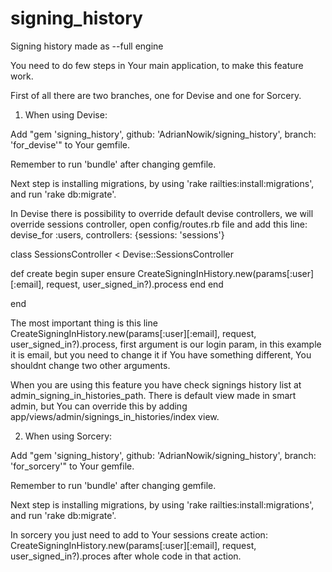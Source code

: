 signing_history
===============

Signing history made as --full engine

You need to do few steps in Your main application, to make this feature
work.

First of all there are two branches, one for Devise and one for Sorcery.

1. When using Devise:

Add "gem 'signing_history', github: 'AdrianNowik/signing_history', branch: 'for_devise'" to Your gemfile.

Remember to run 'bundle' after changing gemfile.

Next step is installing migrations, by using 'rake railties:install:migrations', and run 'rake db:migrate'.

In Devise there is possibility to override default devise controllers,
we will override sessions controller, open config/routes.rb file and add this line:
devise_for :users, controllers: {sessions: 'sessions'}

class SessionsController < Devise::SessionsController

  def create
    begin
      super
    ensure
      CreateSigningInHistory.new(params[:user][:email], request, user_signed_in?).process
    end
  end

end

The most important thing is this line CreateSigningInHistory.new(params[:user][:email], request, user_signed_in?).process, first argument is our login param, in this example it is email, but you need to change it if You have something different, You shouldnt change two other arguments.

When you are using this feature you have check signings history list at
admin_signing_in_histories_path. There is default view made in smart
admin, but You can override this by adding
app/views/admin/signings_in_histories/index view.

2. When using Sorcery:

Add "gem 'signing_history', github: 'AdrianNowik/signing_history', branch: 'for_sorcery'" to Your gemfile.

Remember to run 'bundle' after changing gemfile.

Next step is installing migrations, by using 'rake railties:install:migrations', and run 'rake db:migrate'.

In sorcery you just need to add to Your sessions create action: CreateSigningInHistory.new(params[:user][:email], request, user_signed_in?).proces after whole code in that action.
